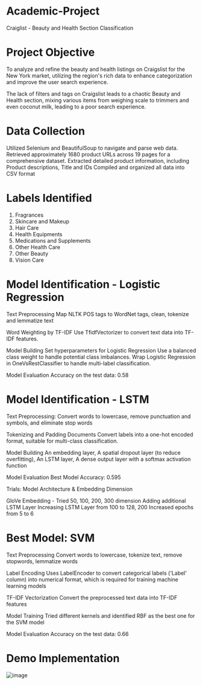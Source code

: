 # Academic-Project
Craiglist - Beauty and Health Section Classification


# Project Objective

To analyze and refine the beauty and health listings on Craigslist for the New York market, utilizing the region's rich data to enhance categorization and improve the user search experience.


The lack of filters and tags on Craigslist leads to a chaotic Beauty and Health section, mixing various items from weighing scale to trimmers and even coconut milk, leading to a poor search experience.


# Data Collection

Utilized Selenium and BeautifulSoup to navigate and parse web data. Retrieved approximately 1680 product URLs across 19 pages for a comprehensive dataset.
Extracted detailed product information, including Product descriptions, Title and IDs
Compiled and organized all data into CSV format

# Labels Identified
1. Fragrances
2. Skincare and Makeup
3. Hair Care
4. Health Equipments
5. Medications and Supplements
6. Other Health Care
7. Other Beauty
8. Vision Care

# Model Identification - Logistic Regression

Text Preprocessing 
Map NLTK POS tags to WordNet tags, clean, tokenize and lemmatize text

Word Weighting by TF-IDF
Use TfidfVectorizer to convert text data into TF-IDF features.

Model Building
Set hyperparameters for Logistic Regression
Use a balanced class weight to handle potential class imbalances.
Wrap Logistic Regression in OneVsRestClassifier to handle multi-label classification.

Model Evaluation
Accuracy on the test data: 0.58

# Model Identification - LSTM

Text Preprocessing: 
Convert words to lowercase, remove punctuation and symbols, and eliminate stop words

Tokenizing and Padding Documents
Convert labels into a one-hot encoded format, suitable for multi-class classification.

Model Building
An embedding layer, A spatial dropout layer (to reduce overfitting), An LSTM layer, A dense output layer with a softmax activation function

Model Evaluation
Best Model Accuracy: 0.595

Trials: Model Architecture & Embedding Dimension

GloVe Embedding - Tried 50, 100, 200, 300 dimension
Adding additional LSTM Layer
Increasing LSTM Layer from 100 to 128, 200
Increased epochs from 5 to 6

# Best Model: SVM

Text Preprocessing
Convert words to lowercase, tokenize text, remove stopwords, lemmatize words

Label Encoding
Uses LabelEncoder to convert categorical labels ('Label' column) into numerical format, which is required for training machine learning models

TF-IDF Vectorization
Convert the preprocessed text data into TF-IDF features

Model Training
Tried different kernels and identified RBF as the best one for the SVM model

Model Evaluation
Accuracy on the test data: 0.66

# Demo Implementation
![image](https://github.com/ashvinrajpinjani/Academic-Project/assets/70865274/25952b22-0a5b-4bae-a4ab-eb3327c0787d)




